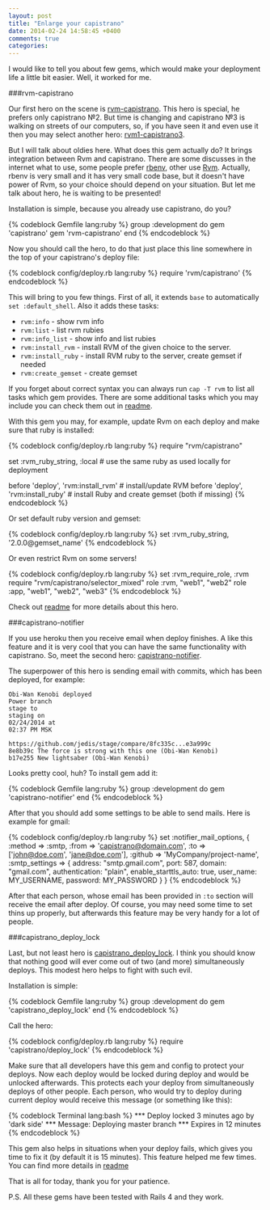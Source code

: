 ```yaml
---
layout: post
title: "Enlarge your capistrano"
date: 2014-02-24 14:58:45 +0400
comments: true
categories:
---
```


I would like to tell you about few gems, which would make your deployment life a little bit easier. Well, it worked for me.

###rvm-capistrano

Our first hero on the scene is [rvm-capistrano](https://github.com/wayneeseguin/rvm-capistrano). This hero is special, he prefers only capistrano №2. But time is changing and capistrano №3 is walking on streets of our computers, so, if you have seen it and even use it then you may select another hero: [rvm1-capistrano3](https://github.com/rvm/rvm1-capistrano3#readme).

But I will talk about oldies here. What does this gem actually do? It brings integration between Rvm and capistrano. There are some discusses in the internet what to use, some people prefer [rbenv](https://github.com/sstephenson/rbenv), other use [Rvm](https://rvm.io/). Actually, rbenv is very small and it has very small code base, but it doesn't have power of Rvm, so your choice should depend on your situation. But let me talk about hero, he is waiting to be presented!

<!-- more -->

Installation is simple, because you already use capistrano, do you?

{% codeblock Gemfile lang:ruby %}
group :development do
  gem 'capistrano'
  gem 'rvm-capistrano'
end
{% endcodeblock %}

Now you should call the hero, to do that just place this line somewhere in the top of your capistrano's deploy file:

{% codeblock config/deploy.rb lang:ruby %}
require 'rvm/capistrano'
{% endcodeblock %}

This will bring to you few things. First of all, it extends `base` to automatically `set :default_shell`. Also it adds these tasks:

* `rvm:info` - show rvm info
* `rvm:list` - list rvm rubies
* `rvm:info_list` - show info and list rubies
* `rvm:install_rvm` - install RVM of the given choice to the server.
* `rvm:install_ruby` - install RVM ruby to the server, create gemset if needed
* `rvm:create_gemset` - create gemset

If you forget about correct syntax you can always run `cap -T rvm` to list all tasks which gem provides. There are some additional tasks which you may include you can check them out in [readme](https://github.com/wayneeseguin/rvm-capistrano#modules).

With this gem you may, for example, update Rvm on each deploy and make sure that ruby is installed:

{% codeblock config/deploy.rb lang:ruby %}
require "rvm/capistrano"

set :rvm_ruby_string, :local        # use the same ruby as used locally for deployment

before 'deploy', 'rvm:install_rvm'  # install/update RVM
before 'deploy', 'rvm:install_ruby' # install Ruby and create gemset (both if missing)
{% endcodeblock %}

Or set default ruby version and gemset:

{% codeblock config/deploy.rb lang:ruby %}
set :rvm_ruby_string, '2.0.0@gemset_name'
{% endcodeblock %}

Or even restrict Rvm on some servers!

{% codeblock config/deploy.rb lang:ruby %}
set :rvm_require_role, :rvm
require "rvm/capistrano/selector_mixed"
role :rvm, "web1", "web2"
role :app, "web1", "web2", "web3"
{% endcodeblock %}

Check out [readme](https://github.com/wayneeseguin/rvm-capistrano#readme) for more details about this hero.

###capistrano-notifier

If you use heroku then you receive email when deploy finishes. A like this feature and it is very cool that you can have the same functionality with capistrano. So, meet the second hero: [capistrano-notifier](https://github.com/cramerdev/capistrano-notifier).

The superpower of this hero is sending email with commits, which has been deployed, for example:

```
Obi-Wan Kenobi deployed
Power branch
stage to
staging on
02/24/2014 at
02:37 PM MSK

https://github.com/jedis/stage/compare/8fc335c...e3a999c
8e8b39c The force is strong with this one (Obi-Wan Kenobi)
b17e255 New lightsaber (Obi-Wan Kenobi)
```

Looks pretty cool, huh? To install gem add it:

{% codeblock Gemfile lang:ruby %}
group :development do
  gem 'capistrano-notifier'
end
{% endcodeblock %}

After that you should add some settings to be able to send mails. Here is example for gmail:

{% codeblock config/deploy.rb lang:ruby %}
set :notifier_mail_options, {
  :method => :smtp,
  :from   => 'capistrano@domain.com',
  :to     => ['john@doe.com', 'jane@doe.com'],
  :github => 'MyCompany/project-name',
  :smtp_settings => {
    address: "smtp.gmail.com",
    port: 587,
    domain: "gmail.com",
    authentication: "plain",
    enable_starttls_auto: true,
    user_name: MY_USERNAME,
    password: MY_PASSWORD
  }
}
{% endcodeblock %}

After that each person, whose email has been provided in `:to` section will receive the email after deploy. Of course, you may need some time to set thins up properly, but afterwards this feature may be very handy for a lot of people.

###capistrano_deploy_lock

Last, but not least hero is [capistrano_deploy_lock](https://github.com/ndbroadbent/capistrano_deploy_lock). I think you should know that nothing good will ever come out of two (and more) simultaneously deploys. This modest hero helps to fight with such evil.

Installation is simple:

{% codeblock Gemfile lang:ruby %}
group :development do
  gem 'capistrano_deploy_lock'
end
{% endcodeblock %}

Call the hero:

{% codeblock config/deploy.rb lang:ruby %}
require 'capistrano/deploy_lock'
{% endcodeblock %}

Make sure that all developers have this gem and config to protect your deploys. Now each deploy would be locked during deploy and would be unlocked afterwards. This protects each your deploy from simultaneously deploys of other people. Each person, who would try to deploy during current deploy would receive this message (or something like this):

{% codeblock Terminal lang:bash %}
*** Deploy locked 3 minutes ago by 'dark side'
*** Message: Deploying master branch
*** Expires in 12 minutes
{% endcodeblock %}

This gem also helps in situations when your deploy fails, which gives you time to fix it (by default it is 15 minutes). This feature helped me few times. You can find more details in [readme](https://github.com/ndbroadbent/capistrano_deploy_lock#readme)

That is all for today, thank you for your patience.

P.S. All these gems have been tested with Rails 4 and they work.